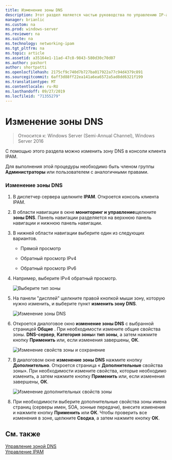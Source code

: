 ```yaml
---
title: Изменение зоны DNS
description: Этот раздел является частью руководства по управлению IP-адресами (IPAM) в Windows Server 2016.
manager: brianlic
ms.custom: na
ms.prod: windows-server
ms.reviewer: na
ms.suite: na
ms.technology: networking-ipam
ms.tgt_pltfrm: na
ms.topic: article
ms.assetid: a35164e1-11ad-47c8-9843-580d30c70d07
ms.author: pashort
author: shortpatti
ms.openlocfilehash: 2175cf9c740d7b727ba017922a77c94d4379c891
ms.sourcegitcommit: 6aff3d88ff22ea141a6ea6572a5ad8dd6321f199
ms.translationtype: MT
ms.contentlocale: ru-RU
ms.lasthandoff: 09/27/2019
ms.locfileid: "71355279"
---
```

# <a name="edit-a-dns-zone"></a>Изменение зоны DNS

>Относится к: Windows Server (Semi-Annual Channel), Windows Server 2016

С помощью этого раздела можно изменить зону DNS в консоли клиента IPAM.  
  
Для выполнения этой процедуры необходимо быть членом группы **Администраторы** или пользователем с аналогичными правами.  
  
### <a name="to-edit-a-dns-zone"></a>Изменение зоны DNS  
  
1.  В диспетчер сервера щелкните **IPAM**. Откроется консоль клиента IPAM.  
  
2.  В области навигации в окне **мониторинг и управление**щелкните **зоны DNS**. Панель навигации разделяется на верхнюю панель навигации и нижнюю панель навигации.  
  
3.  В нижней области навигации выберите один из следующих вариантов.  
  
    -   Прямой просмотр  
  
    -   Обратный просмотр IPv4  
  
    -   Обратный просмотр IPv6  
  
4.  Например, выберите IPv4 обратный просмотр.  
  
    ![Выберите тип зоны](../../media/Edit-a-DNS-Zone/ipam_EditZone_01.jpg)  
  
5.  На панели "дисплей" щелкните правой кнопкой мыши зону, которую нужно изменить, и выберите пункт **изменить зону DNS**.  
  
    ![Изменение зоны DNS](../../media/Edit-a-DNS-Zone/ipam_EditZone_02.jpg)  
  
6.  Откроется диалоговое окно **изменение зоны DNS** с выбранной страницей **Общие** . При необходимости измените общие свойства зоны. **DNS-сервер**, **Категория зоны**и **тип зоны**, а затем нажмите кнопку **Применить** или, если изменения завершены, **ОК**.  
  
    ![Изменение свойств зоны и сохранение](../../media/Edit-a-DNS-Zone/ipam_EditZone_03a.jpg)  
  
7.  В диалоговом окне **изменение зоны DNS** нажмите кнопку **Дополнительно**. Откроется страница « **Дополнительные** свойства зоны». При необходимости измените свойства, которые необходимо изменить, а затем нажмите кнопку **Применить** или, если изменения завершены, **ОК**.  
  
    ![Изменение дополнительных свойств зоны](../../media/Edit-a-DNS-Zone/ipam_EditZone_04a.jpg)  
  
8.  При необходимости выберите дополнительные свойства зоны имена страниц (серверы имен, SOA, зонные передачи), внесите изменения и нажмите кнопку **Применить** или **ОК**. Чтобы проверить все изменения в зоне, щелкните **Сводка**, а затем нажмите кнопку **ОК**.  
  
## <a name="see-also"></a>См. также  
[Управление зоной DNS](DNS-Zone-Management.md)  
[Управление IPAM](Manage-IPAM.md)  
  


